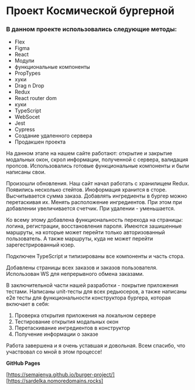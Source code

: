 # Проект Космической бургерной

### В данном проекте использовались следующие методы:

* Flex
* Figma
* React
* Модули
* функциональные компоненты
* PropTypes
* хуки
* Drag n Drop
* Redux
* React router dom
* куки
* TypeScript
* WebSocet
* Jest
* Cypress
* Cоздание удаленного сервера
* Продакшен проекта



На данном этапе на нашем сайте работают: открытие и закрытие модальных окон, скрол информации, полученной с сервера, валидация пропсов. Использовались готовые функциональные компоненты и были написаны свои.

Произошли обновления. Наш сайт начал работать с хранилищем Redux. Появились несколько стейтов. Иноформация хранится в сторе. Высчитывается сумма заказа. Добавлять ингредиенты в бургер можно перетаскивая их. Менять расположение ингредиентов. При этом при добавлении увеличивается счетчик. При удалении - уменьшается. 

Ко всему этому добавлена функциональность перехода на страницы: логина, регистрации, восстановления пароля. Имеются зашишенные маршруты, на которые может перейти только авторизованный пользователь. А также маршруты, куда не может перейти зарегестрированный юзер. 

Подключен TypeScript и типизированы все компоненты и часть стора.

Добавлены страницы всех заказов и заказов пользователя. Использован WS для непрерывного обмена заказами.

В заключительной части нашей разработки - покрытие приложения тестами. Написаны unit-тесты для всех редьюсеров, а также написаны e2e тесты для функциональности конструктора бургера, которая включает в себя: 

1. Проверка открытия приложения на локальном сервере
2. Тестирование открытия модальных окон
3. Перетаскивание ингредиентов в конструктор
4. Получение информации о заказе

Работа завершена и я очень уставшая и довольная. Всем спасибо, что участвовал со мной в этом процессе!

**GitHub Pages**

[https://semajenya.github.io/burger-project/]
[https://sardelka.nomoredomains.rocks]
